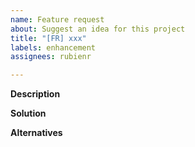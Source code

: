 ```yaml
---
name: Feature request
about: Suggest an idea for this project
title: "[FR] xxx"
labels: enhancement
assignees: rubienr

---
```


**Description**
<!-- Is your feature request related to a problem? Please describe. -->
<!-- A clear and concise description of what the problem is. Ex. I'm always frustrated when [...] -->

**Solution**
<!-- Describe the solution you'd like. -->
<!-- A clear and concise description of what you want to happen. -->

**Alternatives**
<!-- Describe alternatives you've considered. -->
<!-- A clear and concise description of any alternative solutions or features you've considered. -->

<!-- optional -->
<!-- **Additional context** -->
<!-- Add any other context or screenshots about the feature request here. -->
